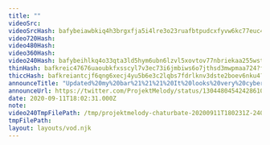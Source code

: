 ```yaml
---
title: ""
videoSrc: 
videoSrcHash: bafybeiawbkiq4h3brgxfja5i4lre3o23ruafbtpudcxfyvw6kc77euc4si?filename=projektmelody-chaturbate-20200911T180231Z.mp4
video720Hash: 
video480Hash: 
video360Hash: 
video240Hash: bafybeihlkq4o33qta3ld5hym6ubn6lzvl5xovtov77nbriekaa255wst2e?filename=projektmelody-chaturbate-20200911T180231Z-240p.mp4
thinHash: bafkreic47676uaoubkfxsscyl7v3ec73i6jmbiws6o7jthsd3mwpmaa724?filename=20200911T180231Z_thin.jpg
thiccHash: bafkreiantcjf6qng6xecj4yu5b6e3c2lqbs7fdrlknv3dste2boev6nku4?filename=20200911T180231Z_thicc.jpg
announceTitle: "Updated%20my%20bar%21%21%21%20It%20looks%20very%20cyberpunky%20%28but%20all%20the%20bottles%20are%20filled%20with%20wang%20energy%20drink%29.%20%20%2athis%20message%20sponsored%20by%20wang%20energy%20drink%2C%20%22Taste%20the%20Wang%22"
announceUrl: https://twitter.com/ProjektMelody/status/1304480454242861056
date: 2020-09-11T18:02:31.000Z
note: 
video240TmpFilePath: /tmp/projektmelody-chaturbate-20200911T180231Z-240p.mp4
tmpFilePath: 
layout: layouts/vod.njk
---
```

